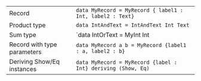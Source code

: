 |                      |                                                       |
| -------------------- | ----------------------------------------------------- |
| Record | `data MyRecord = MyRecord { label1 : Int, label2 : Text}` |
| Product type | `data IntAndText = IntAndText Int Text` |
| Sum type | `data IntOrText = MyInt Int | MyText Text` |
| Record with type parameters | `data MyRecord a b = MyRecord {label1 : a, label2 : b}` |
| Deriving Show/Eq instances | `data MyRecord = MyRecord {label : Int} deriving (Show, Eq)` |
